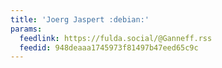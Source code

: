 ```yaml
---
title: 'Joerg Jaspert :debian:'
params:
  feedlink: https://fulda.social/@Ganneff.rss
  feedid: 948deaaa1745973f81497b47eed65c9c
---
```

